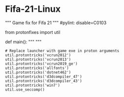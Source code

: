 # Fifa-21-Linux

""" Game fix for Fifa 21
"""
#pylint: disable=C0103

from protonfixes import util

def main():
    """ 
    """

    # Replace launcher with game exe in proton arguments
    util.protontricks('vcrun2012')
    util.protontricks('vcrun2013')
    util.protontricks('vcrun2019_ge')
    util.protontricks('allfonts')
    util.protontricks('dotnet462')
    util.protontricks('d3dcompiler_47')
    util.protontricks('d3dcompiler_43')
    util.protontricks('win7')
    util.use_seccomp()
